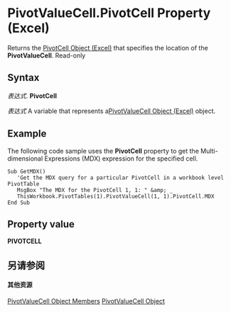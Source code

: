 
# PivotValueCell.PivotCell Property (Excel)

Returns the [PivotCell Object (Excel)](76b8a2dc-90ee-7475-d327-d27cb1e92703.md) that specifies the location of the **PivotValueCell**. Read-only


## Syntax

 _表达式_. **PivotCell**

 _表达式_ A variable that represents a[PivotValueCell Object (Excel)](1857160d-9eab-d026-ef7d-af6187c6490e.md) object.


## Example

The following code sample uses the  **PivotCell** property to get the Multi-dimensional Expressions (MDX) expression for the specified cell.


```
Sub GetMDX()
   'Get the MDX query for a particular PivotCell in a workbook level PivotTable
   MsgBox "The MDX for the PivotCell 1, 1: " &amp; _
   ThisWorkbook.PivotTables(1).PivotValueCell(1, 1).PivotCell.MDX
End Sub
```


## Property value

 **PIVOTCELL**


## 另请参阅


#### 其他资源


[PivotValueCell Object Members](http://msdn.microsoft.com/library/0b2458c3-b168-0bb1-762a-24c532f8fe7f%28Office.15%29.aspx)
[PivotValueCell Object](1857160d-9eab-d026-ef7d-af6187c6490e.md)